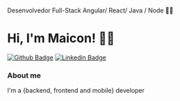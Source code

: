 #
Desenvolvedor Full-Stack Angular/ React/ Java / Node 🐱‍👤
# Hi, I'm Maicon! 👾🤖

[![Github Badge](https://img.shields.io/badge/-Github-000?style=flat-square&logo=Github&logoColor=white&link=https://github.com/Maytech474/)](https://github.com/Maytech474/)
[![Linkedin Badge](https://img.shields.io/badge/-LinkedIn-blue?style=flat-square&logo=Linkedin&logoColor=white&link=https://www.linkedin.com/in/maiconbonfim-dev/)](https://www.linkedin.com/in/maiconbonfim-dev/)


### About me
I'm a {backend, frontend and mobile} developer 

